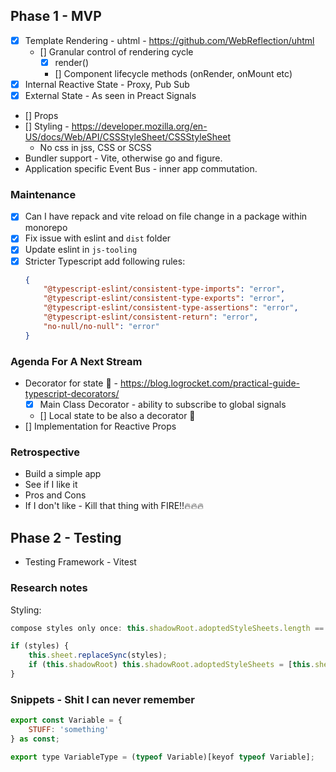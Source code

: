 ## Phase 1 - MVP

-   [x] Template Rendering - uhtml - https://github.com/WebReflection/uhtml
    -   [] Granular control of rendering cycle
        -   [x] render()
        -   [] Component lifecycle methods (onRender, onMount etc)
-   [x] Internal Reactive State - Proxy, Pub Sub
-   [x] External State - As seen in Preact Signals
-   [] Props
-   [] Styling - https://developer.mozilla.org/en-US/docs/Web/API/CSSStyleSheet/CSSStyleSheet
    -   No css in jss, CSS or SCSS
-   Bundler support - Vite, otherwise go and figure.
-   Application specific Event Bus - inner app commutation.

### Maintenance

-   [x] Can I have repack and vite reload on file change in a package within monorepo
-   [x] Fix issue with eslint and `dist` folder
-   [x] Update eslint in `js-tooling`
-   [x] Stricter Typescript add following rules:
    ```json
    {
        "@typescript-eslint/consistent-type-imports": "error",
        "@typescript-eslint/consistent-type-exports": "error",
        "@typescript-eslint/consistent-type-assertions": "error",
        "@typescript-eslint/consistent-return": "error",
        "no-null/no-null": "error"
    }
    ```

### Agenda For A Next Stream

-   Decorator for state 🎨 - https://blog.logrocket.com/practical-guide-typescript-decorators/
    -   [x] Main Class Decorator - ability to subscribe to global signals
    -   [] Local state to be also a decorator 🎨
-   [] Implementation for Reactive Props

### Retrospective

-   Build a simple app
-   See if I like it
-   Pros and Cons
-   If I don't like - Kill that thing with FIRE!!🔥🔥🔥

## Phase 2 - Testing

-   Testing Framework - Vitest

### Research notes

Styling:

```js
compose styles only once: this.shadowRoot.adoptedStyleSheets.length == 0
```

```js
if (styles) {
    this.sheet.replaceSync(styles);
    if (this.shadowRoot) this.shadowRoot.adoptedStyleSheets = [this.sheet];
}
```

### Snippets - Shit I can never remember

```js
export const Variable = {
    STUFF: 'something'
} as const;

export type VariableType = (typeof Variable)[keyof typeof Variable];
```
